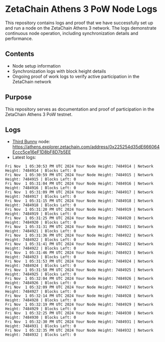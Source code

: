 # ZetaChain Athens 3 PoW Node Logs
This repository contains logs and proof that we have successfully set up and run a node on the ZetaChain Athens 3 network. The logs demonstrate continuous node operation, including synchronization details and performance.

## Contents
- Node setup information
- Synchronization logs with block height details
- Ongoing proof of work logs to verify active participation in the ZetaChain network

## Purpose
This repository serves as documentation and proof of participation in the ZetaChain Athens 3 PoW testnet.

## Logs

- [Third Bunny](https://thirdbunny.xyz/) node: https://athens.explorer.zetachain.com/address/0x225254d35dE666064Eccc5ce16eF1D8bF8D7b5EE
- Latest logs:
```
Fri Nov  1 05:30:53 PM UTC 2024 Your Node Height: 7484914 | Network Height: 7484914 | Blocks Left: 0
Fri Nov  1 05:30:59 PM UTC 2024 Your Node Height: 7484915 | Network Height: 7484915 | Blocks Left: 0
Fri Nov  1 05:31:04 PM UTC 2024 Your Node Height: 7484916 | Network Height: 7484916 | Blocks Left: 0
Fri Nov  1 05:31:09 PM UTC 2024 Your Node Height: 7484917 | Network Height: 7484917 | Blocks Left: 0
Fri Nov  1 05:31:15 PM UTC 2024 Your Node Height: 7484918 | Network Height: 7484918 | Blocks Left: 0
Fri Nov  1 05:31:20 PM UTC 2024 Your Node Height: 7484919 | Network Height: 7484919 | Blocks Left: 0
Fri Nov  1 05:31:25 PM UTC 2024 Your Node Height: 7484920 | Network Height: 7484920 | Blocks Left: 0
Fri Nov  1 05:31:31 PM UTC 2024 Your Node Height: 7484921 | Network Height: 7484921 | Blocks Left: 0
Fri Nov  1 05:31:36 PM UTC 2024 Your Node Height: 7484922 | Network Height: 7484922 | Blocks Left: 0
Fri Nov  1 05:31:41 PM UTC 2024 Your Node Height: 7484922 | Network Height: 7484922 | Blocks Left: 0
Fri Nov  1 05:31:46 PM UTC 2024 Your Node Height: 7484923 | Network Height: 7484923 | Blocks Left: 0
Fri Nov  1 05:31:53 PM UTC 2024 Your Node Height: 7484924 | Network Height: 7484924 | Blocks Left: 0
Fri Nov  1 05:31:58 PM UTC 2024 Your Node Height: 7484925 | Network Height: 7484925 | Blocks Left: 0
Fri Nov  1 05:32:04 PM UTC 2024 Your Node Height: 7484926 | Network Height: 7484926 | Blocks Left: 0
Fri Nov  1 05:32:09 PM UTC 2024 Your Node Height: 7484927 | Network Height: 7484927 | Blocks Left: 0
Fri Nov  1 05:32:14 PM UTC 2024 Your Node Height: 7484928 | Network Height: 7484928 | Blocks Left: 0
Fri Nov  1 05:32:19 PM UTC 2024 Your Node Height: 7484929 | Network Height: 7484929 | Blocks Left: 0
Fri Nov  1 05:32:25 PM UTC 2024 Your Node Height: 7484930 | Network Height: 7484930 | Blocks Left: 0
Fri Nov  1 05:32:30 PM UTC 2024 Your Node Height: 7484931 | Network Height: 7484931 | Blocks Left: 0
Fri Nov  1 05:32:35 PM UTC 2024 Your Node Height: 7484932 | Network Height: 7484932 | Blocks Left: 0
```

